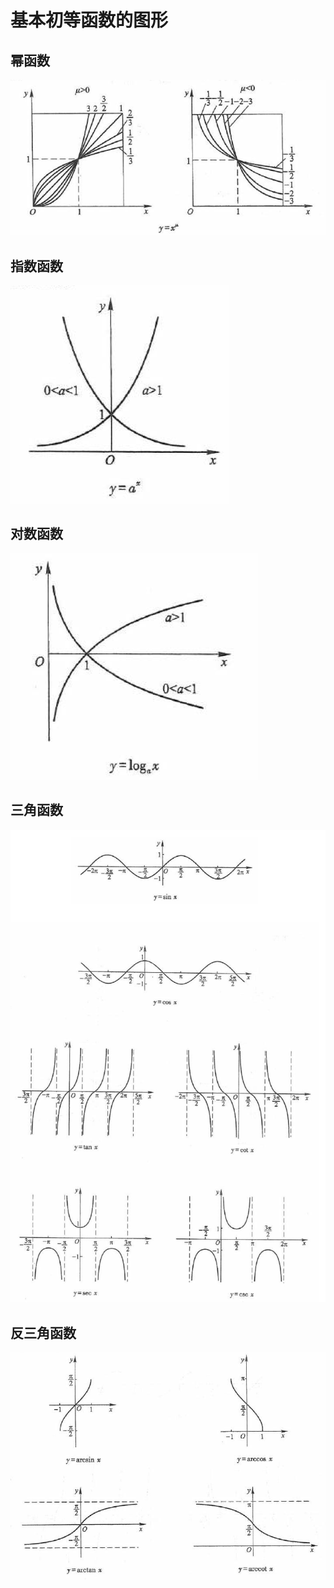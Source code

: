 # 基本初等函数的图形

## 幂函数

![](./images/幂函数.png)

## 指数函数

![](./images/指数函数.png)

## 对数函数

![](./images/对数函数.png)

## 三角函数

![](./images/三角函数.png)

## 反三角函数

![](./images/反三角函数.png)
